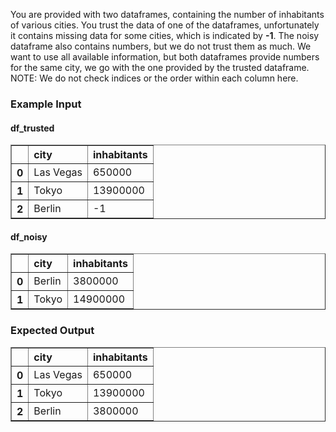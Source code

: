 You are provided with two dataframes, containing the number of inhabitants of various cities. You trust the data of one of the dataframes, unfortunately it contains missing data for some cities, which is indicated by <b>-1</b>. The noisy dataframe
also contains numbers, but we do not trust them as much. We want to use all available information, but both dataframes provide numbers for the same city, we go with the one provided by the trusted dataframe. <br>
NOTE: We do not check indices or the order within each column here.
<h3> Example Input</h3>
<h4> df_trusted</h4>
<div><style scoped>    .dataframe tbody tr th:only-of-type {        vertical-align: middle;    }    .dataframe tbody tr th {        vertical-align: top;    }    .dataframe thead th {        text-align: left;    }</style><table border="1" class="dataframe">  <thead>    <tr style="text-align: right;">      <th></th>      <th>city</th>      <th>inhabitants</th>    </tr>  </thead>  <tbody>    <tr>      <th>0</th>      <td>Las Vegas</td>      <td>650000</td>    </tr>    <tr>      <th>1</th>      <td>Tokyo</td>      <td>13900000</td>    </tr>    <tr>      <th>2</th>      <td>Berlin</td>      <td>-1</td>    </tr>  </tbody></table></div>

<h4> df_noisy</h4>
<div><style scoped>    .dataframe tbody tr th:only-of-type {        vertical-align: middle;    }    .dataframe tbody tr th {        vertical-align: top;    }    .dataframe thead th {        text-align: left;    }</style><table border="1" class="dataframe">  <thead>    <tr style="text-align: right;">      <th></th>      <th>city</th>      <th>inhabitants</th>    </tr>  </thead>  <tbody>    <tr>      <th>0</th>      <td>Berlin</td>      <td>3800000</td>    </tr>    <tr>      <th>1</th>      <td>Tokyo</td>      <td>14900000</td>    </tr>  </tbody></table></div>

<h3> Expected Output</h3>
<div><style scoped>    .dataframe tbody tr th:only-of-type {        vertical-align: middle;    }    .dataframe tbody tr th {        vertical-align: top;    }    .dataframe thead th {        text-align: left;    }</style><table border="1" class="dataframe">  <thead>    <tr style="text-align: right;">      <th></th>      <th>city</th>      <th>inhabitants</th>    </tr>  </thead>  <tbody>    <tr>      <th>0</th>      <td>Las Vegas</td>      <td>650000</td>    </tr>    <tr>      <th>1</th>      <td>Tokyo</td>      <td>13900000</td>    </tr>    <tr>      <th>2</th>      <td>Berlin</td>      <td>3800000</td>    </tr>  </tbody></table></div>